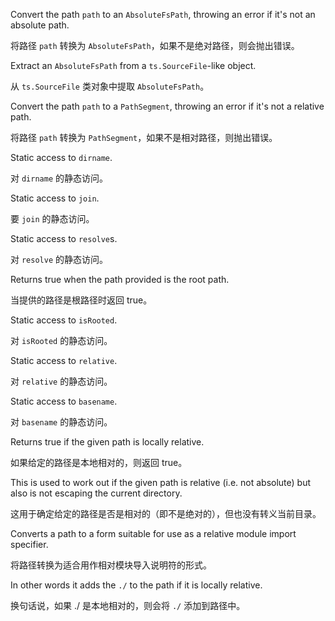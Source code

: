 Convert the path `path` to an `AbsoluteFsPath`, throwing an error if it's not an absolute path.

将路径 `path` 转换为 `AbsoluteFsPath`，如果不是绝对路径，则会抛出错误。

Extract an `AbsoluteFsPath` from a `ts.SourceFile`-like object.

从 `ts.SourceFile` 类对象中提取 `AbsoluteFsPath`。

Convert the path `path` to a `PathSegment`, throwing an error if it's not a relative path.

将路径 `path` 转换为 `PathSegment`，如果不是相对路径，则抛出错误。

Static access to `dirname`.

对 `dirname` 的静态访问。

Static access to `join`.

要 `join` 的静态访问。

Static access to `resolve`s.

对 `resolve` 的静态访问。

Returns true when the path provided is the root path.

当提供的路径是根路径时返回 true。

Static access to `isRooted`.

对 `isRooted` 的静态访问。

Static access to `relative`.

对 `relative` 的静态访问。

Static access to `basename`.

对 `basename` 的静态访问。

Returns true if the given path is locally relative.

如果给定的路径是本地相对的，则返回 true。

This is used to work out if the given path is relative \(i.e. not absolute\) but also is not
escaping the current directory.

这用于确定给定的路径是否是相对的（即不是绝对的），但也没有转义当前目录。

Converts a path to a form suitable for use as a relative module import specifier.

将路径转换为适合用作相对模块导入说明符的形式。

In other words it adds the `./` to the path if it is locally relative.

换句话说，如果 ./ 是本地相对的，则会将 `./` 添加到路径中。